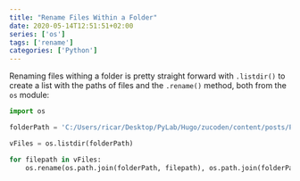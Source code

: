 ```yaml
---
title: "Rename Files Within a Folder"
date: 2020-05-14T12:51:51+02:00
series: ['os']
tags: ['rename']
categories: ['Python']
---
```


Renaming files withing a folder is pretty straight forward with `.listdir()` to create a list with the paths of files and the `.rename()` method, both from the `os` module:

```python
import os

folderPath = 'C:/Users/ricar/Desktop/PyLab/Hugo/zucoden/content/posts/Python/PySpark' 

vFiles = os.listdir(folderPath)

for filepath in vFiles:
	os.rename(os.path.join(folderPath, filepath), os.path.join(folderPath, filepath[8:]))
```